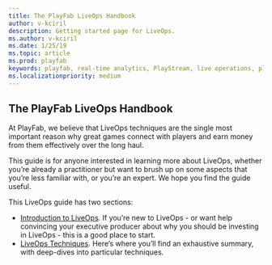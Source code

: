 ```yaml
---
title: The PlayFab LiveOps Handbook
author: v-kciril
description: Getting started page for LiveOps.
ms.author: v-kciril
ms.date: 1/25/19
ms.topic: article
ms.prod: playfab
keywords: playfab, real-time analytics, PlayStream, live operations, player behaviors, event archiving, data export, player data, webhooks, analytic reporting, reports
ms.localizationpriority: medium
---
```


## The PlayFab LiveOps Handbook

At PlayFab, we believe that LiveOps techniques are the single most important reason why great games connect with players and earn money from them effectively over the long haul.

This guide is for anyone interested in learning more about LiveOps, whether you’re already a practitioner but want to brush up on some aspects that you’re less familiar with, or you’re an expert. We hope you find the guide useful.

This LiveOps guide has two sections:

- [Introduction to LiveOps](intro-liveops.md). If you’re new to LiveOps - or want help convincing your executive producer about why you should be investing in LiveOps - this is a good place to start.
- [LiveOps Techniques](liveops-techniques.md). Here’s where you’ll find an exhaustive summary, with deep-dives into particular techniques.
